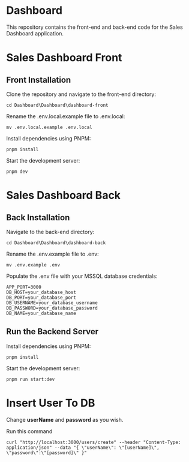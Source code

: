 # Dashboard
This repository contains the front-end and back-end code for the Sales Dashboard application.


# Sales Dashboard Front

## Front Installation
Clone the repository and navigate to the front-end directory:


```shell 
cd Dashboard\Dashboard\dashboard-front
```
Rename the .env.local.example file to .env.local:
```shell
mv .env.local.example .env.local
```

Install dependencies using PNPM:
```shell
pnpm install
```

Start the development server:
```shell
pnpm dev
```
# Sales Dashboard Back

## Back Installation
Navigate to the back-end directory:
```shell 
cd Dashboard\Dashboard\dashboard-back
```

Rename the .env.example file to .env:
```shell
mv .env.example .env
```

Populate the .env file with your MSSQL database credentials:
```shell
APP_PORT=3000
DB_HOST=your_database_host
DB_PORT=your_database_port
DB_USERNAME=your_database_username
DB_PASSWORD=your_database_password
DB_NAME=your_database_name
```

## Run the Backend Server

Install dependencies using PNPM:
```shell
pnpm install
```

Start the development server:
```shell
pnpm run start:dev
```
# Insert User To DB
Change <strong>userName</strong> and <strong>password</strong> as you wish.

Run this command
```shell
curl "http://localhost:3000/users/create" --header "Content-Type: application/json" --data "{ \"userName\": \"[userName]\", \"password\":\"[password]\" }"
```
